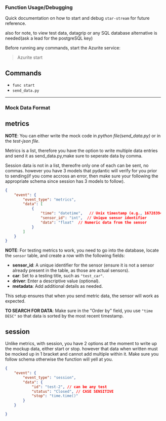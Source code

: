 ### Function Usage/Debugging

Quick documentation on how to start and debug `star-stream` for future reference.

also for note, to view test data, datagrip or any SQL 
database alternative is needed(ask a lead for the postgreSQL key)

Before running any commands, start the Azurite service:

> Azurite start

## Commands

- `func start`
- `send_data.py`

---

### Mock Data Format

## metrics

**NOTE**: You can either write the mock code in *python file(send_data.py)* or in the *test-json file*.

 Metrics is a list, therefore you have the option to write multiple data entries and send it as send_data.py,make sure to seperate data by comma.

Session data is not in a list, thereofre only one of each can be sent, no commas. however you have 3 models that pydantic will verify for you prior to sending(if you come accross an error, then make sure your following the appropriate schema since session has 3 models to follow).

```json
{
    "event": {
        "event_type": "metrics",
        "data": [
            {
                "time": "datetime",   // Unix timestamp (e.g., 1672839482.123)
                "sensor_id": "int",  // Unique sensor identifier
                "data": "float"  // Numeric data from the sensor
            }
        ]
    }
}
```
**NOTE**: For testing metrics to work, you need to go into the database, locate the `sensor` table, and create a row with the following fields:

- **sensor_id**: A unique identifier for the sensor (ensure it is not a sensor already present in the table, as those are actual sensors).
- **car**: Set to a testing title, such as `"test_car"`.
- **driver**: Enter a descriptive value (optional).
- **metadata**: Add additional details as needed.

This setup ensures that when you send metric data, the sensor will work as expected.

**TO SEARCH FOR DATA**: Make sure in the "Order by" field, you use `"time DESC"` so that data is sorted by the most recent timestamp.

## session

Unlike metrics, with session, you have 2 options at the moment to write up the mockup data, either start or stop. however that data when written must be mocked up in 1 bracket and cannot add multiple within it. Make sure you follow schema otherwise the function will yell at you. 

```json
{
    "event": {
        "event_type": "session",
        "data": {
            "id": "test-2", // can be any test
            "status": "Closed", // CASE SENSITIVE
            "stop": "time.time()"
        }
    }

}